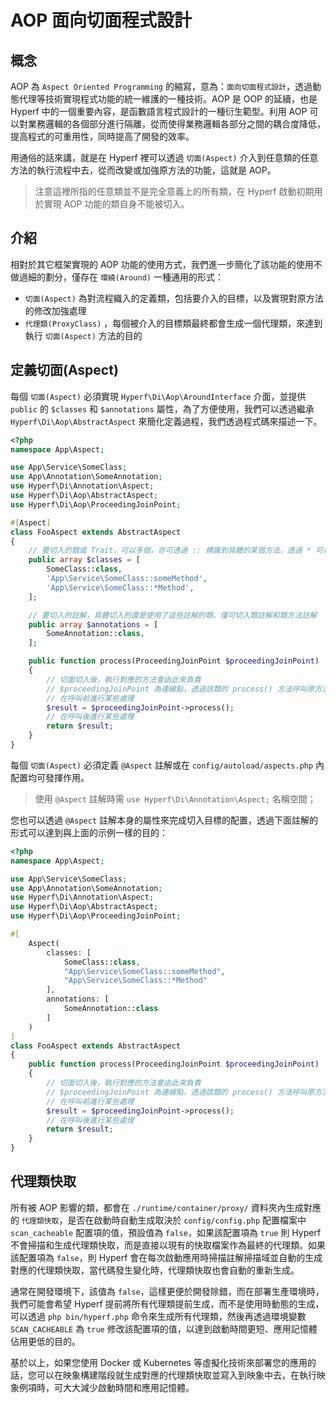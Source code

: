# AOP 面向切面程式設計

## 概念

AOP 為 `Aspect Oriented Programming` 的縮寫，意為：`面向切面程式設計`，透過動態代理等技術實現程式功能的統一維護的一種技術。AOP 是 OOP 的延續，也是 Hyperf 中的一個重要內容，是函數語言程式設計的一種衍生範型。利用 AOP 可以對業務邏輯的各個部分進行隔離，從而使得業務邏輯各部分之間的耦合度降低，提高程式的可重用性，同時提高了開發的效率。

用通俗的話來講，就是在 Hyperf 裡可以透過 `切面(Aspect)` 介入到任意類的任意方法的執行流程中去，從而改變或加強原方法的功能，這就是 AOP。

> 注意這裡所指的任意類並不是完全意義上的所有類，在 Hyperf 啟動初期用於實現 AOP 功能的類自身不能被切入。

## 介紹

相對於其它框架實現的 AOP 功能的使用方式，我們進一步簡化了該功能的使用不做過細的劃分，僅存在 `環繞(Around)` 一種通用的形式：

- `切面(Aspect)` 為對流程織入的定義類，包括要介入的目標，以及實現對原方法的修改加強處理
- `代理類(ProxyClass)` ，每個被介入的目標類最終都會生成一個代理類，來達到執行 `切面(Aspect)` 方法的目的

## 定義切面(Aspect)

每個 `切面(Aspect)` 必須實現 `Hyperf\Di\Aop\AroundInterface` 介面，並提供 `public` 的 `$classes` 和 `$annotations` 屬性，為了方便使用，我們可以透過繼承 `Hyperf\Di\Aop\AbstractAspect` 來簡化定義過程，我們透過程式碼來描述一下。

```php
<?php
namespace App\Aspect;

use App\Service\SomeClass;
use App\Annotation\SomeAnnotation;
use Hyperf\Di\Annotation\Aspect;
use Hyperf\Di\Aop\AbstractAspect;
use Hyperf\Di\Aop\ProceedingJoinPoint;

#[Aspect]
class FooAspect extends AbstractAspect
{
    // 要切入的類或 Trait，可以多個，亦可透過 :: 標識到具體的某個方法，透過 * 可以模糊匹配
    public array $classes = [
        SomeClass::class,
        'App\Service\SomeClass::someMethod',
        'App\Service\SomeClass::*Method',
    ];

    // 要切入的註解，具體切入的還是使用了這些註解的類，僅可切入類註解和類方法註解
    public array $annotations = [
        SomeAnnotation::class,
    ];

    public function process(ProceedingJoinPoint $proceedingJoinPoint)
    {
        // 切面切入後，執行對應的方法會由此來負責
        // $proceedingJoinPoint 為連線點，透過該類的 process() 方法呼叫原方法並獲得結果
        // 在呼叫前進行某些處理
        $result = $proceedingJoinPoint->process();
        // 在呼叫後進行某些處理
        return $result;
    }
}
```

每個 `切面(Aspect)` 必須定義 `@Aspect` 註解或在 `config/autoload/aspects.php` 內配置均可發揮作用。

> 使用 `@Aspect` 註解時需 `use Hyperf\Di\Annotation\Aspect;` 名稱空間；

您也可以透過 `@Aspect` 註解本身的屬性來完成切入目標的配置，透過下面註解的形式可以達到與上面的示例一樣的目的：

```php
<?php
namespace App\Aspect;

use App\Service\SomeClass;
use App\Annotation\SomeAnnotation;
use Hyperf\Di\Annotation\Aspect;
use Hyperf\Di\Aop\AbstractAspect;
use Hyperf\Di\Aop\ProceedingJoinPoint;

#[
    Aspect(
        classes: [
            SomeClass::class,
            "App\Service\SomeClass::someMethod",
            "App\Service\SomeClass::*Method"
        ],
        annotations: [
            SomeAnnotation::class
        ]
    )
]
class FooAspect extends AbstractAspect
{
    public function process(ProceedingJoinPoint $proceedingJoinPoint)
    {
        // 切面切入後，執行對應的方法會由此來負責
        // $proceedingJoinPoint 為連線點，透過該類的 process() 方法呼叫原方法並獲得結果
        // 在呼叫前進行某些處理
        $result = $proceedingJoinPoint->process();
        // 在呼叫後進行某些處理
        return $result;
    }
}
```

## 代理類快取

所有被 AOP 影響的類，都會在 `./runtime/container/proxy/` 資料夾內生成對應的 `代理類快取`，是否在啟動時自動生成取決於 `config/config.php` 配置檔案中 `scan_cacheable` 配置項的值，預設值為 `false`，如果該配置項為 `true` 則 Hyperf 不會掃描和生成代理類快取，而是直接以現有的快取檔案作為最終的代理類。如果該配置項為 `false`，則 Hyperf 會在每次啟動應用時掃描註解掃描域並自動的生成對應的代理類快取，當代碼發生變化時，代理類快取也會自動的重新生成。

通常在開發環境下，該值為 `false`，這樣更便於開發除錯，而在部署生產環境時，我們可能會希望 Hyperf 提前將所有代理類提前生成，而不是使用時動態的生成，可以透過 `php bin/hyperf.php` 命令來生成所有代理類，然後再透過環境變數 `SCAN_CACHEABLE` 為 `true` 修改該配置項的值，以達到啟動時間更短、應用記憶體佔用更低的目的。

基於以上，如果您使用 Docker 或 Kubernetes 等虛擬化技術來部署您的應用的話，您可以在映象構建階段就生成對應的代理類快取並寫入到映象中去，在執行映象例項時，可大大減少啟動時間和應用記憶體。
